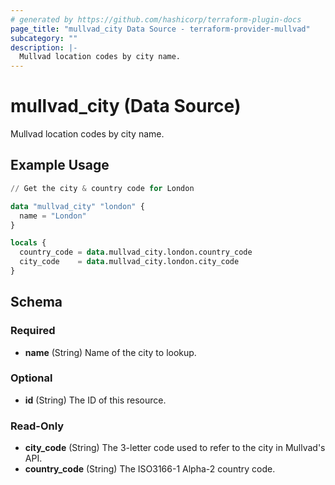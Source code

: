 ```yaml
---
# generated by https://github.com/hashicorp/terraform-plugin-docs
page_title: "mullvad_city Data Source - terraform-provider-mullvad"
subcategory: ""
description: |-
  Mullvad location codes by city name.
---
```


# mullvad_city (Data Source)

Mullvad location codes by city name.

## Example Usage

```terraform
// Get the city & country code for London

data "mullvad_city" "london" {
  name = "London"
}

locals {
  country_code = data.mullvad_city.london.country_code
  city_code    = data.mullvad_city.london.city_code
}
```

<!-- schema generated by tfplugindocs -->
## Schema

### Required

- **name** (String) Name of the city to lookup.

### Optional

- **id** (String) The ID of this resource.

### Read-Only

- **city_code** (String) The 3-letter code used to refer to the city in Mullvad's API.
- **country_code** (String) The ISO3166-1 Alpha-2 country code.


